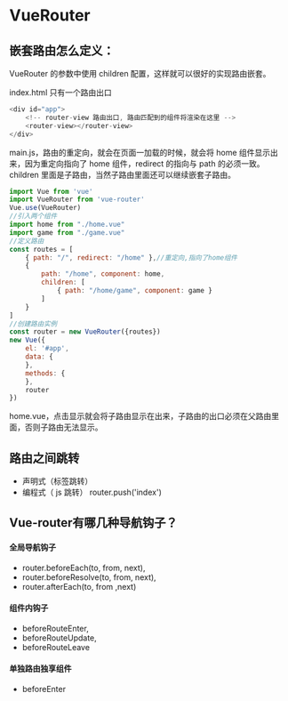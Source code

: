 # VueRouter

## 嵌套路由怎么定义：

 VueRouter 的参数中使用 children 配置，这样就可以很好的实现路由嵌套。

index.html 只有一个路由出口

```javascript
<div id="app">
    <!-- router-view 路由出口, 路由匹配到的组件将渲染在这里 -->
    <router-view></router-view>
</div>
```

 main.js，路由的重定向，就会在页面一加载的时候，就会将 home 组件显示出来，因为重定向指向了 home 组件，redirect 的指向与 path 的必须一致。children 里面是子路由，当然子路由里面还可以继续嵌套子路由。

```javascript
import Vue from 'vue'
import VueRouter from 'vue-router'
Vue.use(VueRouter)
//引入两个组件
import home from "./home.vue"
import game from "./game.vue"
//定义路由
const routes = [
    { path: "/", redirect: "/home" },//重定向,指向了home组件
    {
        path: "/home", component: home,
        children: [
            { path: "/home/game", component: game }
        ]
    }
]
//创建路由实例
const router = new VueRouter({routes})
new Vue({
    el: '#app',
    data: {
    },
    methods: {
    },
    router
})
```

 home.vue，点击显示就会将子路由显示在出来，子路由的出口必须在父路由里面，否则子路由无法显示。  


## 路由之间跳转

* 声明式（标签跳转）
* 编程式（ js 跳转） router.push\('index'\)

## Vue-router有哪几种导航钩子？

####  全局导航钩子

* router.beforeEach\(to, from, next\),
* router.beforeResolve\(to, from, next\),
* router.afterEach\(to, from ,next\)

#### 组件内钩子

* beforeRouteEnter,
* beforeRouteUpdate,
* beforeRouteLeave

#### 单独路由独享组件

* beforeEnter

